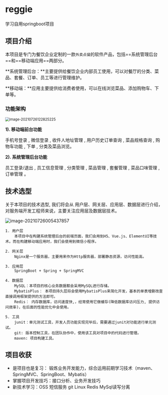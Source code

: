 # reggie
学习自用springboot项目
## 项目介绍

本项目是专门为餐饮企业定制的一款`外卖点餐`的软件产品，包括==系统管理后台==和==移动端应用==两部分。

**系统管理后台：**主要提供给餐饮企业内部员工使用，可以对餐厅的分类、菜品、套餐、订单、员工等进行管理维护。

**移动端：**应用主要提供给消费者使用，可以在线浏览菜品、添加购物车、下单等。

### 功能架构

<img src="assets\image-20210726122825225.png" alt="image-20210726122825225" style="zoom:80%;" /> 

**1). 移动端前台功能**

手机号登录 , 微信登录 , 收件人地址管理 , 用户历史订单查询 , 菜品规格查询 , 购物车功能 , 下单 , 分类及菜品浏览。



**2). 系统管理后台功能**

员工登录/退出 , 员工信息管理 , 分类管理 , 菜品管理 , 套餐管理 , 菜品口味管理 , 订单管理 。

## 技术选型

关于本项目的技术选型, 我们将会从 用户层、网关层、应用层、数据层进行介绍，对服务端开发工程师来说，主要关注应用层及数据层技术。

![image-20210726005437857](assets/image-20210726005437857.png)

```
1. 用户层
	本项目中在构建系统管理后台的前端页面，我们会用到H5、Vue.js、ElementUI等技术。而在构建移动端应用时，我们会使用到微信小程序。

2. 网关层
	Nginx是一个服务器，主要用来作为Http服务器，部署静态资源，访问性能高。

3. 应用层
	SpringBoot + Spring + SpringMVC

4. 数据层
	MySQL：本项目的核心业务数据都会采用MySQL进行存储。
	MybatisPlus： 本项目持久层将会使用MybatisPlus来简化开发，基本的单表增删改查直接调用框架提供的方法即可。
	Redis： 内存数据库，访问速度快,，经常使用它做缓存(降低数据库访问压力, 提供访问效率)，在后面的性能优化中会使用。

5. 工具
	junit：单元测试工具，开发人员功能实现完毕后，需要通过junit对功能进行单元测试。
	git: 版本控制工具，在团队协作中，使用该工具对项目中的代码进行管理。
	maven: 项目构建工具。
```


## 项目收获

- 是项目也是复习： 锻炼业务开发能力，综合运用前期学习技术（maven、SpringMVC、SpringBoot、Mybatis）
- 掌握项目开发技巧：接口分析、业务开发技巧
- 新技术学习：OSS 短信服务 git Linux Redis MySql读写分离

